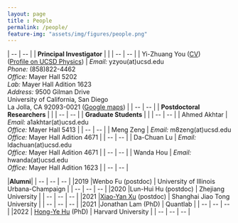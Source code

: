 ```yaml
---
layout: page 
title : People 
permalink: /people/
feature-img: "assets/img/figures/people.png"
---
```


| --                             | --                                                                    |
| **Principal Investigator** |               |
| --                             | --                                                                    |
| Yi-Zhuang You ([CV]({{site.baseurl}}/YZYou/))<br>([Profile on UCSD Physics](https://www.physics.ucsd.edu/Directory/Person/536)) | *Email:* yzyou(at)ucsd.edu<br>*Phone:* (858)822-4462<br>*Office:* Mayer Hall 5202<br>*Lab:* Mayer Hall Adition 1623<br>*Address:* 9500 Gilman Drive<br>University of California, San Diego<br>La Jolla, CA 92093-0021 ([Google maps](https://maps.app.goo.gl/TqGc956Ypsyi3JnZ9)) |
| --                             | --                                                                    |
| **Postdoctoral Researchers**   |                                                                       |
| --                             | --                                                                    |
| **Graduate Students**          |                                                                       |
| --                             | --                                                                    |
| Ahmed Akhtar                   | *Email:* a1akhtar(at)ucsd.edu<br>*Office:* Mayer Hall 5413            |
| --                             | --                                                                    |
| Meng Zeng                      | *Email:* m8zeng(at)ucsd.edu<br>*Office:* Mayer Hall Adition 4671      |
| --                             | --                                                                    |
| Da-Chuan Lu                    | *Email:* ldachuan(at)ucsd.edu<br>*Office:* Mayer Hall Adition 4671    |
| --                             | --                                                                    |
| Wanda Hou                      | *Email:* hwanda(at)ucsd.edu<br>*Office:* Mayer Hall Adition 1623                              |
| --                             | --                                                                    |


|**Alumni**|
| --  | --                      | --                                      |
|2019 |Wenbo Fu (postdoc)       | University of Illinois Urbana-Champaign |
| --  | --                      | --                                      |
|2020 |Lun-Hui Hu (postdoc)     | Zhejiang University                |
| --  | --                      | --                                      |
|2021 |[Xiao-Yan Xu](https://www.physics.sjtu.edu.cn/en/jsml/xuxiaoyan.html) (postdoc)    | Shanghai Jiao Tong University                |
| --  | --                      | --                                      |
|2021 |Jonathan Lam (PhD)       | Quantlab                        |
| --  | --                      | --                                      |
|2022 | [Hong-Ye Hu](https://scholar.harvard.edu/hongyehu/home) (PhD)         | Harvard University                      |
| --  | --                      | --                                      |


